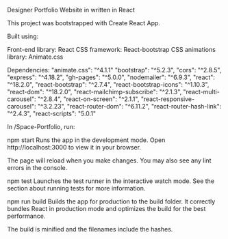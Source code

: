 Designer Portfolio Website in written in React

This project was bootstrapped with Create React App.

Built using:

Front-end library: React
CSS framework: React-bootstrap
CSS animations library: Animate.css

Dependencies: "animate.css": "^4.1.1"
              "bootstrap": "^5.2.3",
              "cors": "^2.8.5",
              "express": "^4.18.2",
              "gh-pages": "^5.0.0",
              "nodemailer": "^6.9.3",
              "react": "^18.2.0",
              "react-bootstrap": "^2.7.4",
              "react-bootstrap-icons": "^1.10.3",
              "react-dom": "^18.2.0",
              "react-mailchimp-subscribe": "^2.1.3",
              "react-multi-carousel": "^2.8.4",
              "react-on-screen": "^2.1.1",
              "react-responsive-carousel": "^3.2.23",
              "react-router-dom": "^6.11.2",
              "react-router-hash-link": "^2.4.3",
              "react-scripts": "5.0.1"
              
In /Space-Portfolio, run:

npm start
Runs the app in the development mode.
Open http://localhost:3000 to view it in your browser.

The page will reload when you make changes.
You may also see any lint errors in the console.

npm test
Launches the test runner in the interactive watch mode.
See the section about running tests for more information.

npm run build
Builds the app for production to the build folder.
It correctly bundles React in production mode and optimizes the build for the best performance.

The build is minified and the filenames include the hashes.

